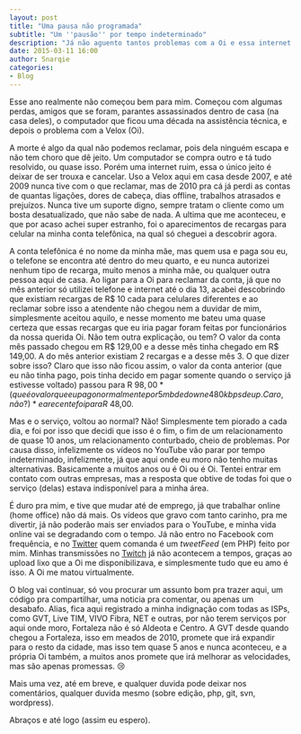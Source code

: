 ```yaml
---
layout: post
title: "Uma pausa não programada"
subtitle: "Um ''pausão'' por tempo indeterminado"
description: "Já não aguento tantos problemas com a Oi e essa internet banda larga dela (que de largo só tem preço), já deu."
date: 2015-03-11 16:00
author: Snarqie
categories:
- Blog
---
```

Esse ano realmente não começou bem para mim. Começou com algumas perdas, amigos que se foram, parantes assassinados dentro de casa (na casa deles), o computador que ficou uma década na assistência técnica, e depois o problema com a Velox (Oi).

A morte é algo da qual não podemos reclamar, pois dela ninguém escapa e não tem choro que dê jeito. Um computador se compra outro e tá tudo resolvido, ou quase isso. Porém uma internet ruim, essa o único jeito é deixar de ser trouxa e cancelar. Uso a Velox aqui em casa desde 2007, e até 2009 nunca tive com o que reclamar, mas de 2010 pra cá já perdi as contas de quantas ligações, dores de cabeça, dias offline, trabalhos atrasados e prejuízos. Nunca tive um suporte digno, sempre tratam o cliente como um bosta desatualizado, que não sabe de nada. A ultima que me aconteceu, e que por acaso achei super estranho, foi o aparecimentos de recargas para celular na minha conta telefônica, na qual só cheguei a descobrir agora.

A conta telefônica é no nome da minha mãe, mas quem usa e paga sou eu, o telefone se encontra até dentro do meu quarto, e eu nunca autorizei nenhum tipo de recarga, muito menos a minha mãe, ou qualquer outra pessoa aqui de casa. Ao ligar para a Oi para reclamar da conta, já que no mês anterior só utilizei telefone e internet até o dia 13, acabei descobrindo que existiam recargas de R$ 10 cada para celulares diferentes e ao reclamar sobre isso a atendente não chegou nem a duvidar de mim, simplesmente aceitou aquilo, e nesse momento me bateu uma quase certeza que essas recargas que eu iria pagar foram feitas por funcionários da nossa querida Oi. Não tem outra explicação, ou tem? O valor da conta mês passado chegou em R$ 129,00 e a desse mês tinha chegado em R$ 149,00. A do mês anterior existiam 2 recargas e a desse mês 3. O que dizer sobre isso? Claro que isso não ficou assim, o valor da conta anterior (que eu não tinha pago, pois tinha decido em pagar somente quando o serviço já estivesse voltado) passou para R $98,00 *(que é o valor que eu pago normalmente por 5mb de down e 480kbps de up. Caro, não?)* e a recente foi para R$ 48,00.

Mas e o serviço, voltou ao normal? Não! Simplesmente tem piorado a cada dia, e foi por isso que decidi que isso é o fim, o fim de um relacionamento de quase 10 anos, um relacionamento conturbado, cheio de problemas. Por causa disso, infelizmente os vídeos no YouTube vão parar por tempo indeterminado, infelizmente, já que aqui onde eu moro não tenho muitas alternativas. Basicamente a muitos anos ou é Oi ou é Oi. Tentei entrar em contato com outras empresas, mas a resposta que obtive de todas foi que o serviço (delas) estava indisponível para a minha área.

É duro pra mim, e tive que mudar até de emprego, já que trabalhar online (home office) não dá mais. Os vídeos que gravo com tanto carinho, pra me divertir, já não poderão mais ser enviados para o YouTube, e minha vida online vai se degradando com o tempo. Já não entro no Facebook com frequência, e no [Twitter](https://twitter.com/Snarqie) quem comanda é um *tweetFeed* (em PHP) feito por mim. Minhas transmissões no [Twitch](http://www.twitch.tv/snarqie) já não acontecem a tempos, graças ao upload lixo que a Oi me disponibilizava, e simplesmente tudo que eu amo é isso. A Oi me matou virtualmente.

O blog vai continuar, só vou procurar um assunto bom pra trazer aqui, um código pra compartilhar, uma noticia pra comentar, ou apenas um desabafo. Alias, fica aqui registrado a minha indignação com todas as ISPs, como GVT, Live TIM, VIVO Fibra, NET e outras, por não terem serviços por aqui onde moro, Fortaleza não é só Aldeota e Centro. A GVT desde quando chegou a Fortaleza, isso em meados de 2010, promete que irá expandir para o resto da cidade, mas isso tem quase 5 anos e nunca aconteceu, e a própria Oi também, a muitos anos promete que irá melhorar as velocidades, mas são apenas promessas. :cry:

Mais uma vez, até em breve, e qualquer duvida pode deixar nos comentários, qualquer duvida mesmo (sobre edição, php, git, svn, wordpress).

Abraços e até logo (assim eu espero).